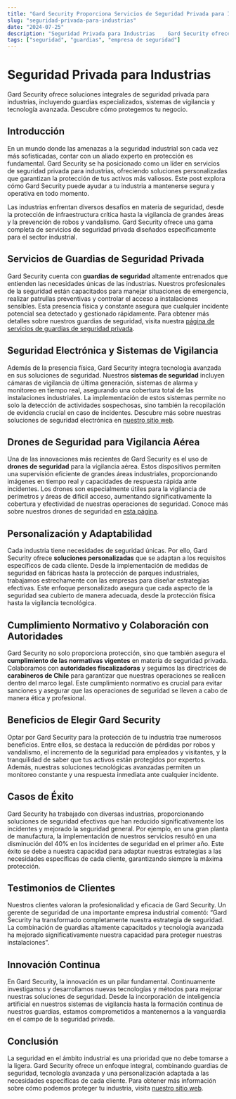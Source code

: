 ```yaml
---
title: "Gard Security Proporciona Servicios de Seguridad Privada para Industrias"
slug: "seguridad-privada-para-industrias"
date: "2024-07-25"
description: "Seguridad Privada para Industrias    Gard Security ofrece soluciones integrales de seguridad privada para industrias, incluyendo guardias especializados, sistem..."
tags: ["seguridad", "guardias", "empresa de seguridad"]
---
```



<h1 class="wp-block-heading" id="h-seguridad-privada-para-industrias">Seguridad Privada para Industrias</h1>



<p>Gard Security ofrece soluciones integrales de seguridad privada para industrias, incluyendo guardias especializados, sistemas de vigilancia y tecnología avanzada. Descubre cómo protegemos tu negocio.</p>



<h2 class="wp-block-heading" id="h-introduccion">Introducción</h2>



<p>En un mundo donde las amenazas a la seguridad industrial son cada vez más sofisticadas, contar con un aliado experto en protección es fundamental. Gard Security se ha posicionado como un líder en servicios de seguridad privada para industrias, ofreciendo soluciones personalizadas que garantizan la protección de tus activos más valiosos. Este post explora cómo Gard Security puede ayudar a tu industria a mantenerse segura y operativa en todo momento.</p>



<p>Las industrias enfrentan diversos desafíos en materia de seguridad, desde la protección de infraestructura crítica hasta la vigilancia de grandes áreas y la prevención de robos y vandalismo. Gard Security ofrece una gama completa de servicios de seguridad privada diseñados específicamente para el sector industrial.</p>



<h2 class="wp-block-heading" id="h-servicios-de-guardias-de-seguridad-privada">Servicios de Guardias de Seguridad Privada</h2>



<p>Gard Security cuenta con <strong>guardias de seguridad</strong> altamente entrenados que entienden las necesidades únicas de las industrias. Nuestros profesionales de la seguridad están capacitados para manejar situaciones de emergencia, realizar patrullas preventivas y controlar el acceso a instalaciones sensibles. Esta presencia física y constante asegura que cualquier incidente potencial sea detectado y gestionado rápidamente. Para obtener más detalles sobre nuestros guardias de seguridad, visita nuestra <a href="https://gard.cl/guardias-de-seguridad-privada-para-empresas/">página de servicios de guardias de seguridad privada</a>.</p>



<h2 class="wp-block-heading" id="h-seguridad-electronica-y-sistemas-de-vigilancia">Seguridad Electrónica y Sistemas de Vigilancia</h2>



<p>Además de la presencia física, Gard Security integra tecnología avanzada en sus soluciones de seguridad. Nuestros <strong>sistemas de seguridad</strong> incluyen cámaras de vigilancia de última generación, sistemas de alarma y monitoreo en tiempo real, asegurando una cobertura total de las instalaciones industriales. La implementación de estos sistemas permite no solo la detección de actividades sospechosas, sino también la recopilación de evidencia crucial en caso de incidentes. Descubre más sobre nuestras soluciones de seguridad electrónica en <a href="https://gard.cl/seguridad-electronica/">nuestro sitio web</a>.</p>



<h2 class="wp-block-heading" id="h-drones-de-seguridad-para-vigilancia-aerea">Drones de Seguridad para Vigilancia Aérea</h2>



<p>Una de las innovaciones más recientes de Gard Security es el uso de <strong>drones de seguridad</strong> para la vigilancia aérea. Estos dispositivos permiten una supervisión eficiente de grandes áreas industriales, proporcionando imágenes en tiempo real y capacidades de respuesta rápida ante incidentes. Los drones son especialmente útiles para la vigilancia de perímetros y áreas de difícil acceso, aumentando significativamente la cobertura y efectividad de nuestras operaciones de seguridad. Conoce más sobre nuestros drones de seguridad en <a href="https://gard.cl/drones-de-seguridad-para-empresas-e-industrias/">esta página</a>.</p>



<h2 class="wp-block-heading" id="h-personalizacion-y-adaptabilidad">Personalización y Adaptabilidad</h2>



<p>Cada industria tiene necesidades de seguridad únicas. Por ello, Gard Security ofrece <strong>soluciones personalizadas</strong> que se adaptan a los requisitos específicos de cada cliente. Desde la implementación de medidas de seguridad en fábricas hasta la protección de parques industriales, trabajamos estrechamente con las empresas para diseñar estrategias efectivas. Este enfoque personalizado asegura que cada aspecto de la seguridad sea cubierto de manera adecuada, desde la protección física hasta la vigilancia tecnológica.</p>



<h2 class="wp-block-heading" id="h-cumplimiento-normativo-y-colaboracion-con-autoridades">Cumplimiento Normativo y Colaboración con Autoridades</h2>



<p>Gard Security no solo proporciona protección, sino que también asegura el <strong>cumplimiento de las normativas vigentes</strong> en materia de seguridad privada. Colaboramos con <strong>autoridades fiscalizadoras</strong> y seguimos las directrices de <strong>carabineros de Chile</strong> para garantizar que nuestras operaciones se realicen dentro del marco legal. Este cumplimiento normativo es crucial para evitar sanciones y asegurar que las operaciones de seguridad se lleven a cabo de manera ética y profesional.</p>



<h2 class="wp-block-heading" id="h-beneficios-de-elegir-gard-security">Beneficios de Elegir Gard Security</h2>



<p>Optar por Gard Security para la protección de tu industria trae numerosos beneficios. Entre ellos, se destaca la reducción de pérdidas por robos y vandalismo, el incremento de la seguridad para empleados y visitantes, y la tranquilidad de saber que tus activos están protegidos por expertos. Además, nuestras soluciones tecnológicas avanzadas permiten un monitoreo constante y una respuesta inmediata ante cualquier incidente.</p>



<h2 class="wp-block-heading" id="h-casos-de-exito">Casos de Éxito</h2>



<p>Gard Security ha trabajado con diversas industrias, proporcionando soluciones de seguridad efectivas que han reducido significativamente los incidentes y mejorado la seguridad general. Por ejemplo, en una gran planta de manufactura, la implementación de nuestros servicios resultó en una disminución del 40% en los incidentes de seguridad en el primer año. Este éxito se debe a nuestra capacidad para adaptar nuestras estrategias a las necesidades específicas de cada cliente, garantizando siempre la máxima protección.</p>



<h2 class="wp-block-heading" id="h-testimonios-de-clientes">Testimonios de Clientes</h2>



<p>Nuestros clientes valoran la profesionalidad y eficacia de Gard Security. Un gerente de seguridad de una importante empresa industrial comentó: “Gard Security ha transformado completamente nuestra estrategia de seguridad. La combinación de guardias altamente capacitados y tecnología avanzada ha mejorado significativamente nuestra capacidad para proteger nuestras instalaciones”.</p>



<h2 class="wp-block-heading" id="h-innovacion-continua">Innovación Continua</h2>



<p>En Gard Security, la innovación es un pilar fundamental. Continuamente investigamos y desarrollamos nuevas tecnologías y métodos para mejorar nuestras soluciones de seguridad. Desde la incorporación de inteligencia artificial en nuestros sistemas de vigilancia hasta la formación continua de nuestros guardias, estamos comprometidos a mantenernos a la vanguardia en el campo de la seguridad privada.</p>



<h2 class="wp-block-heading" id="h-conclusion">Conclusión</h2>



<p>La seguridad en el ámbito industrial es una prioridad que no debe tomarse a la ligera. Gard Security ofrece un enfoque integral, combinando guardias de seguridad, tecnología avanzada y una personalización adaptada a las necesidades específicas de cada cliente. Para obtener más información sobre cómo podemos proteger tu industria, visita <a href="https://gard.cl">nuestro sitio web</a>.</p>
